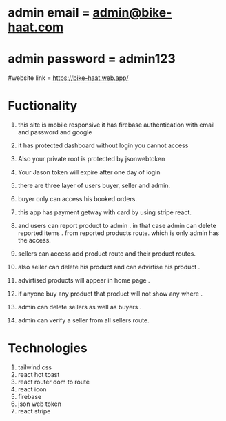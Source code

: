 # admin email = admin@bike-haat.com

# admin password = admin123


#website link = https://bike-haat.web.app/

# Fuctionality

1. this site is mobile responsive it has firebase authentication with email and password and google

2. it has protected dashboard without login you cannot access
3. Also your private root is protected by jsonwebtoken
4. Your Jason token will expire after one day of login
5. there are three layer of users buyer, seller and admin.
6. buyer only can access his booked orders.
7. this app has payment getway with card by using stripe react.
8. and users can report product to admin . in that case admin can delete reported items . from reported products route. which is only admin has the access.
9. sellers can access add product route and their product routes.
10. also seller can delete his product and can advirtise his product .
11. advirtised products will appear in home page .
12. if anyone buy any product that product will not show any where .
13. admin can delete sellers as well as buyers .
14. admin can verify a seller from all sellers route.

# Technologies

1. tailwind css
2. react hot toast
3. react router dom to route
4. react icon
5. firebase
6. json web token
7. react stripe
